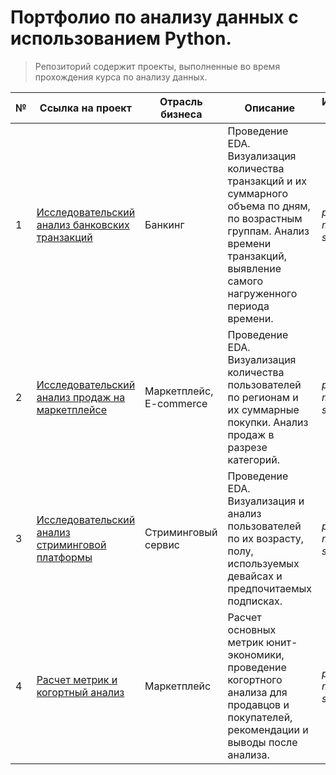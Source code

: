 # Портфолио по анализу данных с использованием Python.
> Репозиторий содержит проекты, выполненные во время прохождения курса по анализу данных.

№ | Ссылка на проект | Отрасль бизнеса | Описание | Используемые библиотеки | Презентация проекта
---|---|---|---|---|---
1 | [Исследовательский анализ банковских транзакций](https://github.com/VIT-U/portfolio_python/tree/a7edea388ee8627125db04af3e2f556bb06d6655/bank_research)| Банкинг | Проведение EDA. Визуализация количества транзакций и их суммарного объема по дням, по возрастным группам. Анализ времени транзакций, выявление самого нагруженного периода времени.| *pandas, numpy, matplotlib, seaborn, plotly* | [Презентация "Исследовательский анализ банковских транзакций"](https://drive.google.com/file/d/1-UR-1z0Iwof7WIO2WpezrrHrP6uo1W8c/view?usp=sharing)
2 | [Исследовательский анализ продаж на маркетплейсе](https://github.com/VIT-U/portfolio_python/tree/a7edea388ee8627125db04af3e2f556bb06d6655/marketplace_research)| Маркетплейс, E-commerce | Проведение EDA. Визуализация количества пользователей по регионам и их суммарные покупки. Анализ продаж в разрезе категорий.| *pandas, numpy, matplotlib, seaborn, plotly* | [Презентация "Исследовательский анализ продаж на маркетплейсе"](https://drive.google.com/file/d/1_D94-W3MaBQ7YvIwwfp5eOvcu9mfuWM1/view?usp=sharing)
3 | [Исследовательский анализ стриминговой платформы](https://github.com/VIT-U/portfolio_python/tree/a7edea388ee8627125db04af3e2f556bb06d6655/streaming%20service_research)| Стриминговый сервис | Проведение EDA. Визуализация и анализ пользователей по их возрасту, полу, используемых девайсах и предпочитаемых подписках.| *pandas, numpy, matplotlib, seaborn, plotly* | [Презентация "Исследовательский анализ продаж на маркетплейсе"](https://drive.google.com/file/d/1qxa7aBkCys77aGy0y6HCLl7ZDJblQA4y/view?usp=sharing)
4 | [Расчет метрик и когортный анализ](https://github.com/VIT-U/portfolio_python/tree/338d70ee1143624f10802834fa5f939cd74be1ae/metrics_and_hocort_analysis)| Маркетплейс | Расчет основных метрик юнит-экономики, проведение когортного анализа для продавцов и покупателей, рекомендации и выводы после анализа.| *pandas, matplotlib, seaborn, plotly* | [Презентация "Оценка и оптимизация юнит-экономики"](https://drive.google.com/file/d/1qxa7aBkCys77aGy0y6HCLl7ZDJblQA4y/view?usp=sharing)
